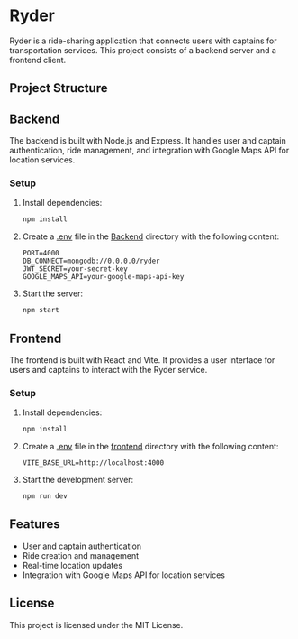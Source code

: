 # Ryder

Ryder is a ride-sharing application that connects users with captains for transportation services. This project consists of a backend server and a frontend client.

## Project Structure

## Backend

The backend is built with Node.js and Express. It handles user and captain authentication, ride management, and integration with Google Maps API for location services.

### Setup

1. Install dependencies:
    ```sh
    npm install
    ```

2. Create a [.env](http://_vscodecontentref_/23) file in the [Backend](http://_vscodecontentref_/24) directory with the following content:
    ```
    PORT=4000
    DB_CONNECT=mongodb://0.0.0.0/ryder
    JWT_SECRET=your-secret-key 
    GOOGLE_MAPS_API=your-google-maps-api-key
    ```

3. Start the server:
    ```sh
    npm start
    ```

## Frontend

The frontend is built with React and Vite. It provides a user interface for users and captains to interact with the Ryder service.

### Setup

1. Install dependencies:
    ```sh
    npm install
    ```

2. Create a [.env](http://_vscodecontentref_/25) file in the [frontend](http://_vscodecontentref_/26) directory with the following content:
    ```
    VITE_BASE_URL=http://localhost:4000
    ```

3. Start the development server:
    ```sh
    npm run dev
    ```

## Features

- User and captain authentication
- Ride creation and management
- Real-time location updates
- Integration with Google Maps API for location services

## License

This project is licensed under the MIT License.
